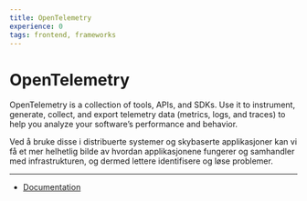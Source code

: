```yaml
---
title: OpenTelemetry
experience: 0
tags: frontend, frameworks
---
```


# OpenTelemetry

OpenTelemetry is a collection of tools, APIs, and SDKs. Use it to instrument,
generate, collect, and export telemetry data (metrics, logs, and traces) to help
you analyze your software’s performance and behavior.

Ved å bruke disse i distribuerte systemer og skybaserte applikasjoner kan vi få
et mer helhetlig bilde av hvordan applikasjonene fungerer og samhandler med
infrastrukturen, og dermed lettere identifisere og løse problemer.

---

- [Documentation](https://opentelemetry.io/)
